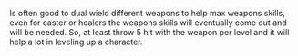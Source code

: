 ---
---
Is often good to dual wield different weapons to help max weapons skills, even for caster or healers the weapons skills will eventually come out and will be needed. So, at least throw 5 hit with the weapon per level and it will help a lot in leveling up a character.